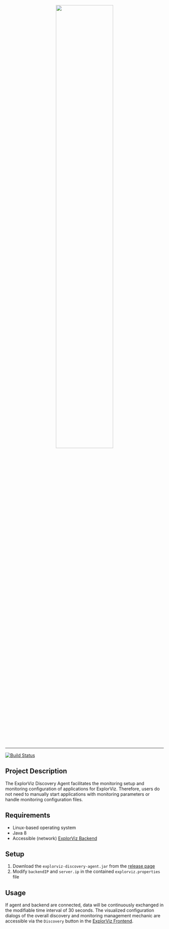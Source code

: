 <p align="center">
  <img width="60%" src="https://raw.githubusercontent.com/ExplorViz/Docs/master/images/explorviz-logo.png">
</p>

___

[![Build Status](https://travis-ci.org/ExplorViz/explorviz-discovery-agent.svg?branch=master)](https://travis-ci.org/ExplorViz/explorviz-discovery-agent)

## Project Description
The ExplorViz Discovery Agent facilitates the monitoring setup and monitoring configuration of applications for ExplorViz.
Therefore, users do not need to manually start applications with monitoring parameters or handle monitoring configuration 
files.

## Requirements
- Linux-based operating system
- Java 8
- Accessible (network) [ExplorViz Backend](https://github.com/ExplorViz/explorviz-backend)

## Setup
1. Download the `explorviz-discovery-agent.jar` from the [release page](https://github.com/ExplorViz/explorviz-discovery-agent/releases) 
2. Modify `backendIP` and `server.ip` in the contained `explorviz.properties` file

## Usage
If agent and backend are connected, data will be continuously exchanged in the modifiable time interval of 30 seconds.
The visualized configuration dialogs of the overall discovery and monitoring management mechanic are 
accessible via the `Discovery` button in the [ExplorViz Frontend](https://github.com/ExplorViz/explorviz-frontend). 
